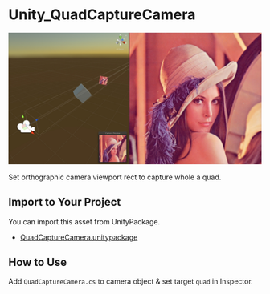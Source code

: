 # Unity_QuadCaptureCamera

![](https://github.com/XJINE/Unity_QuadCaptureCamera/blob/master/screenshot.jpg)

Set orthographic camera viewport rect to capture whole a quad.

## Import to Your Project

You can import this asset from UnityPackage.

- [QuadCaptureCamera.unitypackage](https://github.com/XJINE/Unity_QuadCaptureCamera/blob/master/QuadCaptureCamera.unitypackage)

## How to Use

Add ``QuadCaptureCamera.cs`` to camera object & set target ``quad`` in Inspector.